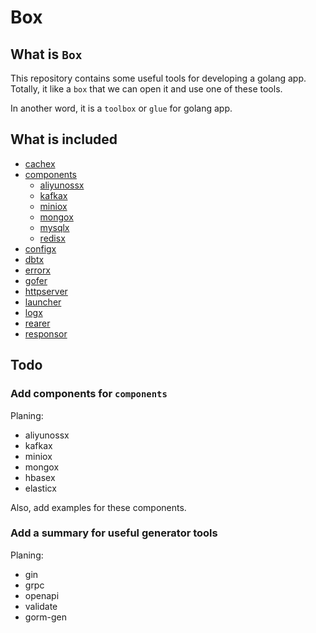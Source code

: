 # Box

## What is `Box`

This repository contains some useful tools for developing a golang app. Totally, it like a `box` that we can open it and use one of these tools.

In another word, it is a `toolbox` or `glue` for golang app.

## What is included

- [cachex](./cachex/README.md)
- [components](./components/README.md)
  - [aliyunossx](./components/aliyunossx/README.md)
  - [kafkax](./components/kafkax/README.md)
  - [miniox](./components/miniox/README.md)
  - [mongox](./components/mongox/README.md)
  - [mysqlx](./components/mysqlx/README.md)
  - [redisx](./components/redisx/README.md)
- [configx](./configx/README.md)
- [dbtx](./dbtx/README.md)
- [errorx](./errorx/README.md)
- [gofer](./gofer/README.md)
- [httpserver](./httpserver/README.md)
- [launcher](./launcher/README.md)
- [logx](./logx/README.md)
- [rearer](./rearer/README.md)
- [responsor](./responsor/README.md)

## Todo

### Add components for `components`

Planing:

- aliyunossx
- kafkax
- miniox
- mongox
- hbasex
- elasticx

Also, add examples for these components.

### Add a summary for useful generator tools

Planing:

- gin
- grpc
- openapi
- validate
- gorm-gen
